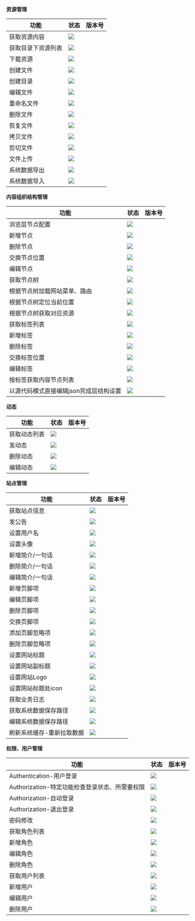 **资源管理**

| 功能               | 状态                                            | 版本号 |
| ------------------ | ----------------------------------------------- | ------ |
| 获取资源内容       | ![](https://img.shields.io/badge/开发中-FF9B50) |        |
| 获取目录下资源列表 | ![](https://img.shields.io/badge/开发中-FF9B50) |        |
| 下载资源           | ![](https://img.shields.io/badge/开发中-FF9B50) |        |
| 创建文件           | ![](https://img.shields.io/badge/开发中-FF9B50) |        |
| 创建目录           | ![](https://img.shields.io/badge/开发中-FF9B50) |        |
| 编辑文件           | ![](https://img.shields.io/badge/开发中-FF9B50) |        |
| 重命名文件         | ![](https://img.shields.io/badge/开发中-FF9B50) |        |
| 删除文件           | ![](https://img.shields.io/badge/开发中-FF9B50) |        |
| 恢复文件           | ![](https://img.shields.io/badge/开发中-FF9B50) |        |
| 拷贝文件           | ![](https://img.shields.io/badge/开发中-FF9B50) |        |
| 剪切文件           | ![](https://img.shields.io/badge/开发中-FF9B50) |        |
| 文件上传           | ![](https://img.shields.io/badge/开发中-FF9B50) |        |
| 系统数据导出       | ![](https://img.shields.io/badge/开发中-FF9B50) |        |
| 系统数据导入       | ![](https://img.shields.io/badge/开发中-FF9B50) |        |

**内容组织结构管理**

| 功能                                   | 状态                                            | 版本号 |
| -------------------------------------- | ----------------------------------------------- | ------ |
| 浏览层节点配置                         | ![](https://img.shields.io/badge/开发中-FF9B50) |        |
| 新增节点                               | ![](https://img.shields.io/badge/开发中-FF9B50) |        |
| 删除节点                               | ![](https://img.shields.io/badge/开发中-FF9B50) |        |
| 交换节点位置                           | ![](https://img.shields.io/badge/开发中-FF9B50) |        |
| 编辑节点                               | ![](https://img.shields.io/badge/开发中-FF9B50) |        |
| 获取节点树                             | ![](https://img.shields.io/badge/开发中-FF9B50) |        |
| 根据节点树加载网站菜单、路由           | ![](https://img.shields.io/badge/开发中-FF9B50) |        |
| 根据节点树定位当前位置                 | ![](https://img.shields.io/badge/开发中-FF9B50) |        |
| 根据节点树获取对应资源                 | ![](https://img.shields.io/badge/开发中-FF9B50) |        |
| 获取标签列表                           | ![](https://img.shields.io/badge/开发中-FF9B50) |        |
| 新增标签                               | ![](https://img.shields.io/badge/开发中-FF9B50) |        |
| 删除标签                               | ![](https://img.shields.io/badge/开发中-FF9B50) |        |
| 交换标签位置                           | ![](https://img.shields.io/badge/开发中-FF9B50) |        |
| 编辑标签                               | ![](https://img.shields.io/badge/开发中-FF9B50) |        |
| 按标签获取内容节点列表                 | ![](https://img.shields.io/badge/开发中-FF9B50) |        |
| 以源代码模式直接编辑json完成层结构设置 | ![](https://img.shields.io/badge/规划中-7D7C7C) |        |

**动态**

| 功能         | 状态                                            | 版本号 |
| ------------ | ----------------------------------------------- | ------ |
| 获取动态列表 | ![](https://img.shields.io/badge/开发中-FF9B50) |        |
| 发动态       | ![](https://img.shields.io/badge/开发中-FF9B50) |        |
| 删除动态     | ![](https://img.shields.io/badge/开发中-FF9B50) |        |
| 编辑动态     | ![](https://img.shields.io/badge/开发中-FF9B50) |        |

**站点管理**

| 功能                      | 状态                                            | 版本号 |
| ------------------------- | ----------------------------------------------- | ------ |
| 获取站点信息              | ![](https://img.shields.io/badge/开发中-FF9B50) |        |
| 发公告                    | ![](https://img.shields.io/badge/开发中-FF9B50) |        |
| 设置用户名                | ![](https://img.shields.io/badge/开发中-FF9B50) |        |
| 设置头像                  | ![](https://img.shields.io/badge/开发中-FF9B50) |        |
| 新增简介/一句话           | ![](https://img.shields.io/badge/开发中-FF9B50) |        |
| 删除简介/一句话           | ![](https://img.shields.io/badge/开发中-FF9B50) |        |
| 编辑简介/一句话           | ![](https://img.shields.io/badge/开发中-FF9B50) |        |
| 新增页脚项                | ![](https://img.shields.io/badge/开发中-FF9B50) |        |
| 编辑页脚项                | ![](https://img.shields.io/badge/开发中-FF9B50) |        |
| 删除页脚项                | ![](https://img.shields.io/badge/开发中-FF9B50) |        |
| 交换页脚项                | ![](https://img.shields.io/badge/开发中-FF9B50) |        |
| 添加页脚忽略项            | ![](https://img.shields.io/badge/开发中-FF9B50) |        |
| 删除页脚忽略项            | ![](https://img.shields.io/badge/开发中-FF9B50) |        |
| 设置网站标题              | ![](https://img.shields.io/badge/开发中-FF9B50) |        |
| 设置网站副标题            | ![](https://img.shields.io/badge/开发中-FF9B50) |        |
| 设置网站Logo              | ![](https://img.shields.io/badge/开发中-FF9B50) |        |
| 设置网站标题处icon        | ![](https://img.shields.io/badge/开发中-FF9B50) |        |
| 获取业务日志              | ![](https://img.shields.io/badge/开发中-FF9B50) |        |
| 获取系统数据保存路径      | ![](https://img.shields.io/badge/开发中-FF9B50) |        |
| 编辑系统数据保存路径      | ![](https://img.shields.io/badge/开发中-FF9B50) |        |
| 刷新系统缓存-重新拉取数据 | ![](https://img.shields.io/badge/开发中-FF9B50) |        |

**权限、用户管理**

| 功能                                           | 状态                                            | 版本号 |
| ---------------------------------------------- | ----------------------------------------------- | ------ |
| Authentication-用户登录                        | ![](https://img.shields.io/badge/已完成-793FDF) |        |
| Authorization-特定功能检查登录状态、所需要权限 | ![](https://img.shields.io/badge/已完成-793FDF) |        |
| Authorization-自动登录                         | ![](https://img.shields.io/badge/已完成-793FDF) |        |
| Authorization-退出登录                         | ![](https://img.shields.io/badge/已完成-793FDF) |        |
| 密码修改                                       | ![](https://img.shields.io/badge/已完成-793FDF) |        |
| 获取角色列表                                   | ![](https://img.shields.io/badge/已完成-793FDF) |        |
| 新增角色                                       | ![](https://img.shields.io/badge/已完成-793FDF) |        |
| 编辑角色                                       | ![](https://img.shields.io/badge/已完成-793FDF) |        |
| 删除角色                                       | ![](https://img.shields.io/badge/已完成-793FDF) |        |
| 获取用户列表                                   | ![](https://img.shields.io/badge/已完成-793FDF) |        |
| 新增用户                                       | ![](https://img.shields.io/badge/已完成-793FDF) |        |
| 编辑用户                                       | ![](https://img.shields.io/badge/已完成-793FDF) |        |
| 删除用户                                       | ![](https://img.shields.io/badge/已完成-793FDF) |        |

